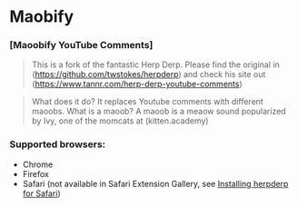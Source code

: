 # Maobify

### [Maoobify YouTube Comments]
> This is a fork of the fantastic Herp Derp. Please find the original in (https://github.com/twstokes/herpderp) and check his site out (https://www.tannr.com/herp-derp-youtube-comments)

> What does it do? It replaces Youtube comments with different maoobs. 
> What is a maoob? A maoob is a meaow sound popularized by Ivy, one of the momcats at (kitten.academy)

### Supported browsers:

* Chrome
* Firefox
* Safari (not available in Safari Extension Gallery, see [Installing herpderp for Safari](/safari/Installing.md))


